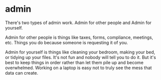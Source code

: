 # admin

There's two types of admin work. Admin for other people and Admin for yourself. 

Admin for other people is things like taxes, forms, compliance, meetings, etc. Things you do because someone is requesting it of you.

Admin for yourself is things like cleaning your bedroom, making your bed, or tidying up your files. It's not fun and nobody will tell you to do it. But it's best to keep things in order rather than let them pile up and become overwhelmed. Working on a laptop is easy not to truly see the mess that data can create. 